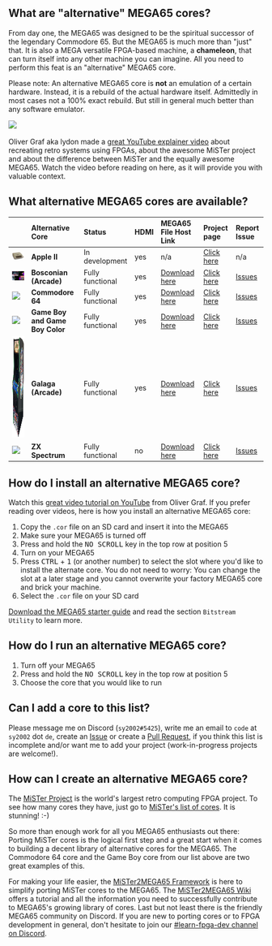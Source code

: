 ## What are "alternative" MEGA65 cores?

From day one, the MEGA65 was designed to be the spiritual successor of the legendary Commodore 65.
But the MEGA65 is much more than "just" that. It is also a MEGA versatile FPGA-based machine, a **chameleon**, that can turn itself into
any other machine you can imagine. All you need to perform this feat is an "alternative" MEGA65 core.

Please note: An alternative MEGA65 core is **not** an emulation of a certain hardware. Instead, it is a rebuild of the actual hardware itself.
Admittedly in most cases not a 100% exact rebuild. But still in general much better than any software emulator.

<img src="https://raw.githubusercontent.com/sy2002/m65cores/gh-pages/doc/retro.png">

Oliver Graf aka lydon made a [great YouTube explainer video](https://youtu.be/9Ib7z64z9N4) about recreating retro systems using FPGAs,
about the awesome MiSTer project and about the difference between MiSTer and the equally awesome MEGA65. Watch the video
before reading on here, as it will provide you with valuable context.

## What alternative MEGA65 cores are available?

|                                                                                                                         |Alternative Core                 |Status            |HDMI |MEGA65 File Host Link                                                                |Project page                                                 |Report Issue
|:------------------------------------------------------------------------------------------------------------------------|:--------------------------------|:-----------------|:----|:------------------------------------------------------------------------------------|:------------------------------------------------------------|:-----------------------------------------------------------------
| <img src="https://raw.githubusercontent.com/sy2002/m65cores/gh-pages/doc/appleII.jpg" width="200">                      | **Apple II**                    | In development   | yes | n/a                                                                                 | [Click here](https://github.com/lydon42/Apple-II_MEGA65)    | n/a                                                 
| <img src="https://raw.githubusercontent.com/sy2002/m65cores/gh-pages/doc/bosconian.jpg" width="200">                    | **Bosconian (Arcade)**          | Fully functional | yes | [Download here](https://files.mega65.org?id=96dd324b-d611-4252-bea4-0dbc4eb899ae)   | [Click here](https://github.com/sho3string/BosconianMEGA65) | [Issues](https://github.com/sho3string/BosconianMEGA65/issues)
| <img src="https://raw.githubusercontent.com/MJoergen/C64MEGA65/master/doc/c64.jpg" width="200">                         | **Commodore 64**                | Fully functional | yes | [Download here](https://files.mega65.org?id=896a012f-59e4-456c-b91f-7e989b958241)   | [Click here](https://github.com/MJoergen/C64MEGA65)         | [Issues](https://github.com/MJoergen/C64MEGA65/issues)
| <img src="https://raw.githubusercontent.com/sy2002/gbc4mega65/master/doc/gb-and-gbc.jpg" width="200">                   | **Game Boy and Game Boy Color** | Fully functional | yes | [Download here](https://files.mega65.org?id=03b68172-d6ff-49f0-971e-15bea2c6ad9a)   | [Click here](https://github.com/sy2002/gbc4mega65/)         | [Issues](https://github.com/sy2002/gbc4mega65/issues)
| <img src="https://raw.githubusercontent.com/sy2002/m65cores/gh-pages/doc/galaga.jpg" height="200">                      | **Galaga (Arcade)**             | Fully functional | yes | [Download here](https://files.mega65.org?id=8bc248e3-c29c-4ba8-b8c3-6018a995a9ea)   | [Click here](https://github.com/sho3string/GalagaMEGA65)    | [Issues](https://github.com/sho3string/GalagaMEGA65/issues)
| <img src="https://raw.githubusercontent.com/sy2002/zxuno4mega65/master/doc/wiki/assets/ZXSpectrum48k.jpg" width="200">  | **ZX Spectrum**                 | Fully functional | no  | [Download here](https://files.mega65.org?id=bdaeb7e0-9fc8-4185-99de-104d01229f27)   | [Click here](https://github.com/sy2002/zxuno4mega65)        | [Issues](https://github.com/sy2002/zxuno4mega65/issues)

## How do I install an alternative MEGA65 core?

Watch this [great video tutorial on YouTube](https://youtu.be/6ZcUFY77o3A) from Oliver Graf.
If you prefer reading over videos, here is how you install an alternative MEGA65 core:

1. Copy the `.cor` file on an SD card and insert it into the MEGA65
2. Make sure your MEGA65 is turned off
3. Press and hold the <kbd>NO SCROLL</kbd> key in the top row at position 5
4. Turn on your MEGA65
5. Press <kbd>CTRL</kbd> + <kbd>1</kbd> (or another number) to select the slot where you'd like to install the alternate core.
   You do not need to worry: You can change the slot at a later stage and you cannot overwrite your factory MEGA65 core and brick your machine.
6. Select the `.cor` file on your SD card

[Download the MEGA65 starter guide](https://files.mega65.org/news/MEGA65-Starter-Guide.pdf) and read the section `Bitstream Utility` to learn more.

## How do I run an alternative MEGA65 core?

1. Turn off your MEGA65
2. Press and hold the <kbd>NO SCROLL</kbd> key in the top row at position 5
3. Choose the core that you would like to run

## Can I add a core to this list?

Please message me on Discord (`sy2002#5425`), write me an email to `code` at `sy2002` dot `de`,
create an [Issue](https://github.com/sy2002/m65cores/issues) or create a [Pull Request](https://github.com/sy2002/m65cores/pulls),
if you think this list is incomplete and/or want me to add your project (work-in-progress projects are welcome!).

## How can I create an alternative MEGA65 core?

The [MiSTer Project](https://github.com/MiSTer-devel/Wiki_MiSTer/wiki) is the world's largest retro computing FPGA project. To see how many cores
they have, just go to [MiSTer's list of cores](https://github.com/MiSTer-devel/Wiki_MiSTer/wiki/Cores). It is stunning! :-)

So more than enough work for all you MEGA65 enthusiasts out there: Porting MiSTer cores is the logical first step and a great start when it comes
to building a decent library of alternative cores for the MEGA65. The Commodore 64 core and the Game Boy core from our list above are two great
examples of this.

For making your life easier, the [MiSTer2MEGA65 Framework](https://github.com/sy2002/MiSTer2MEGA65) is here to simplify porting MiSTer cores to the MEGA65.
The [MiSTer2MEGA65 Wiki](https://github.com/sy2002/MiSTer2MEGA65/wiki) offers a tutorial and all the information you need to successfully contribute
to MEGA65's growing library of cores. Last but not least there is the friendly MEGA65 community on Discord. If you are new to porting cores or
to FPGA development in general, don't hesitate to join our [#learn-fpga-dev channel on Discord](https://discord.com/channels/719326990221574164/1057791653517209601).
